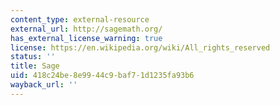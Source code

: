 ```yaml
---
content_type: external-resource
external_url: http://sagemath.org/
has_external_license_warning: true
license: https://en.wikipedia.org/wiki/All_rights_reserved
status: ''
title: Sage
uid: 418c24be-8e99-44c9-baf7-1d1235fa93b6
wayback_url: ''
---
```

